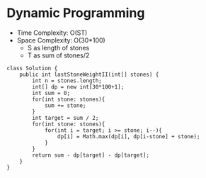 # Dynamic Programming
* Time Complexity: O(ST)
* Space Complexity: O(30*100)
	* S as length of stones
	* T as sum of stones/2
```
class Solution {
    public int lastStoneWeightII(int[] stones) {
        int n = stones.length;
        int[] dp = new int[30*100+1];
        int sum = 0;
        for(int stone: stones){
            sum += stone;
        }
        int target = sum / 2;
        for(int stone: stones){
            for(int i = target; i >= stone; i--){
                dp[i] = Math.max(dp[i], dp[i-stone] + stone);
            }
        }
        return sum - dp[target] - dp[target];
    }
}
```